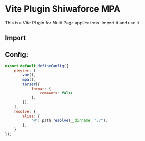 # Vite Plugin Shiwaforce MPA

This is a Vite Plugin for Multi Page applications.
Import it and use it.

## Import

## Config:

```javascript
export default defineConfig({
	plugins: [
		vue(),
		mpa(),
		terser({
			format: {
				comments: false
			},
		}),
	],
	resolve: {
		alias: {
			"@": path.resolve(__dirname, "./"),
		},
	}
});
```